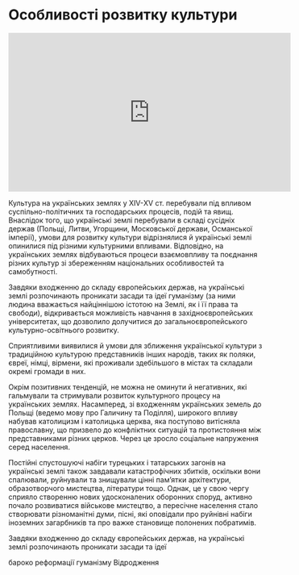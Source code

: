 # Особливості розвитку культури

<div class="fluidMedia">
<iframe align="center" width="560" height="315" src="https://www.youtube.com/embed/CAMv_PawoIo" frameborder="0" allowfullscreen></iframe>
</div>
<div class="popup">
</div>

Культура на українських землях у ХІV-ХV ст. перебували під впливом суспільно-політичних та господарських процесів, подій та явищ. Внаслідок того, що українські землі перебували в складі сусідніх держав (Польщі, Литви, Угорщини, Московської держави, Османської імперії), умови для розвитку культури відрізнялися й українські землі опинилися під різними культурними впливами. Відповідно, на українських землях відбуваються процеси взаємовпливу та поєднання різних культур зі збереженням національних особливостей та самобутності. 

Завдяки входженню до складу європейських держав, на українські землі розпочинають проникати засади та ідеї гуманізму (за ними людина вважається найціннішою істотою на Землі, як і її права та свободи), відкривається можливість навчання в західноєвропейських університетах, що дозволило долучитися до загальноєвропейського культурно-освітнього розвитку. 

Сприятливими виявилися й умови для зближення української культури з традиційною культурою представників інших народів, таких як поляки, євреї, німці, вірмени, які  проживали здебільшого в містах та складали окремі громади в них. 

Окрім позитивних тенденцій, не можна не оминути й негативних, які гальмували та стримували розвиток культурного процесу на українських землях. Насамперед, зі входженням українських земель до Польщі (ведемо мову про Галичину та Поділля), широкого впливу набував католицизм і католицька церква, яка поступово витісняла православну, що призвело до конфліктних ситуацій та протистояння між представниками різних церков. Через це зросло соціальне напруження серед населення. 

Постійні спустошуючі набіги турецьких і татарських загонів на українські землі також завдавали катастрофічних збитків, оскільки вони  спалювали, руйнували та знищували цінні пам’ятки архітектури, образотворчого мистецтва, літератури тощо. Однак, це у свою чергу сприяло створенню нових удосконалених оборонних споруд, активно почало розвиватися військове мистецтво, а пересічне населення стало створювати різноманітні думи, пісні, які оповідали про руйнівні набіги іноземних загарбників та про важке становище полонених побратимів. 

<quiz>
<question>
  <p>Завдяки входженню до складу європейських держав, на українські землі розпочинають проникати засади та ідеї</p>
        <answer>бароко</answer>
  <answer>реформації</answer>
        <answer correct>гуманізму</answer>
  <answer>Відродження</answer>
</question>
</quiz>